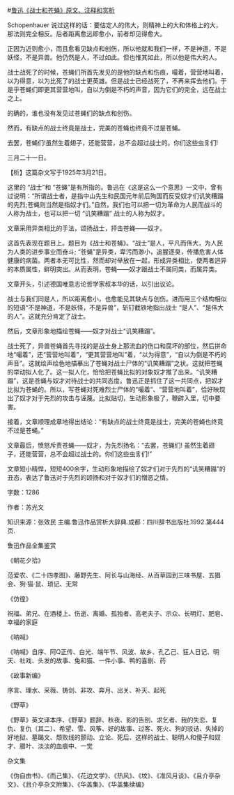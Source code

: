 #[鲁迅《战士和苍蝇》原文、注释和赏析](https://www.vrrw.net/wx/9542.html)

Schopenhauer 说过这样的话：要估定人的伟大，则精神上的大和体格上的大，那法则完全相反。后者距离愈远即愈小，前者却见得愈大。

正因为近则愈小，而且愈看见缺点和创伤，所以他就和我们一样，不是神道，不是妖怪，不是异兽。他仍然是人，不过如此。但也惟其如此，所以他是伟大的人。

战士战死了的时候，苍蝇们所首先发见的是他的缺点和伤痕，嘬着，营营地叫着，以为得意，以为比死了的战士更英雄。但是战士已经战死了，不再来挥去他们。于是乎苍蝇们即更其营营地叫，自以为倒是不朽的声音，因为它们的完全，远在战士之上。

的确的，谁也没有发见过苍蝇们的缺点和创伤。

然而，有缺点的战士终竟是战士，完美的苍蝇也终竟不过是苍蝇。

去罢，苍蝇们!虽然生着翅子，还能营营，总不会超过战士的。你们这些虫豸们!

三月二十一日。



【析】这篇杂文写于1925年3月21日。

这里的 “战士”和 “苍蝇”是有所指的。鲁迅在《这是这么一个意思》一文中，曾有过说明：“所谓战士者，是指中山先生和民国元年前后殉国而反受奴才们讥笑糟蹋的先烈;苍蝇则当然是指奴才们。”自然，我们也可以把一切为革命为人民而战斗的人称为战士，也可以把一切 “讥笑糟蹋” 战士的人称为奴才。

文章采用异类相比的手法，颂扬战士，抨击苍蝇——奴才。

这首先表现在题目上。题目为《战士和苍蝇》。“战士”是人，平凡而伟大，为人民为人类的进步事业而奋斗; “苍蝇”是异类，卑污而渺小，追腥逐臭，传播危害人体健康的病菌。两者本无可比性，然而却对举放在一起，形成异类相比，使两者迥异的本质属性，鲜明突出。从而表明，苍蝇——奴才跟战士不属同类，而属异类。

文章开头，引述德国唯意志论哲学家叔本华的话，以引出议论。

战士与我们同是人，所以距离愈小，也愈能见其缺点与创伤。进而用三个结构相似的短语“不是神道，不是妖怪，不是异兽”，斩钉截铁地指出战士 “是人”、“是伟大的人”。这就充分肯定了战士。

然后，文章形象地描绘苍蝇——奴才对战士“讥笑糟蹋”。

战士死了，异兽苍蝇首先寻找的是战士身上那流血的伤口和腐坏的部位，然后拼命地“嘬着”，还“营营地叫着”，“更其营营地叫”着，“以为得意”，“自以为倒是不朽的声音”。这就绘声绘色地描摹出了苍蝇对战士尸体的“讥笑糟蹋”之状。这就把苍蝇的举动拟人化了。这一拟人化，恰恰把苍蝇比拟的对象奴才推了出来。“讥笑糟蹋”，这是苍蝇与奴才对待战士的共同态度。鲁迅正是抓住了这一共同点，把奴才比拟为苍蝇的。所以，写苍蝇对死难烈士尸体的“嘬着”、“营营地叫着”，恰好映现出了奴才对于先烈的攻击与诬蔑。比拟贴切，生动形象极了，鞭辟入里，切中要害。

接着，文章顺理成章地得出结论：“有缺点的战士终竟是战士，完美的苍蝇也终竟不过是苍蝇。”

文章最后，愤怒斥责苍蝇——奴才，为先烈扬名：“去罢，苍蝇们! 虽然生着翅子，还能营营，总不会超过战士的。你们这些虫豸们!”

文章短小精悍，短短400余字，生动形象地描绘了奴才们对于先烈的“讥笑糟蹋”的丑态，表达了鲁迅对于先烈的颂扬和对于奴才们的憎恶之情。

字数：1286

作者：苏光文

知识来源：张效民 主编.鲁迅作品赏析大辞典.成都：四川辞书出版社.1992.第444页.

鲁迅作品全集鉴赏

《朝花夕拾》

范爱农、《二十四孝图》、藤野先生、阿长与山海经、从百草园到三味书屋、五猖会、狗·猫·鼠、琐记、无常

《仿徨》

祝福、弟兄、在酒楼上、伤逝、离婚、孤独者、高老夫子、示众、长明灯、肥皂、幸福的家庭

《呐喊》

《呐喊》自序、阿Q正传、白光、端午节、风波、故乡、孔乙己、狂人日记、明天、社戏、头发的故事、兔和猫、一件小事、鸭的喜剧、药

《故事新编》

序言、理水、采薇、铸剑、非攻、奔月、出关、补天、起死

《野草》

《野草》英文译本序、《野草》题辞、秋夜、影的告别、求乞者、我的失恋、复仇、复仇〔其二〕、希望、雪、风筝、好的故事、过客、死火、狗的驳诘、失掉的好地狱、墓碣文、颓败线的颤动、立论、死后、这样的战士、聪明人和傻子和奴才、腊叶、淡淡的血痕中、一觉

杂文集

《伪自由书》、《而己集》、《花边文学》、《热风》、《坟》、《准风月谈》、《且介亭杂文》、《且介亭杂文附集》、《华盖集》、《华盖集续编》

